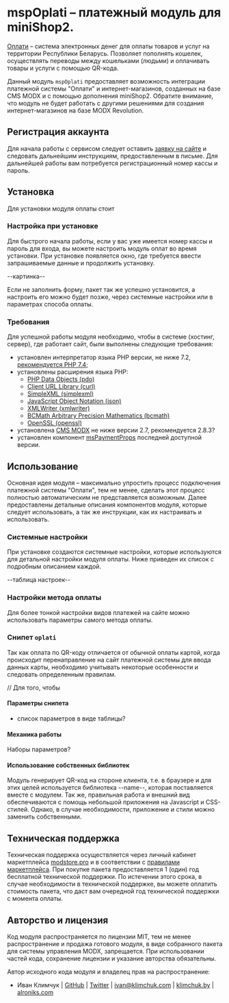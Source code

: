 # mspOplati – платежный модуль для miniShop2.

[Оплати](https://www.o-plati.by/) – система электронных денег для оплаты товаров и услуг на территории Республики Беларусь. Позволяет пополнять кошелек, осуществлять переводы между кошельками (людьми) и оплачивать товары и услуги с помощью QR-кода.

Данный модуль `mspOplati` предоставляет возможность интеграции платежной системы "Оплати" и интернет-магазинов, созданных на базе CMS MODX и с помощью дополнения miniShop2. Обратите внимание, что модуль не будет работать с другими решениями для создания интернет-магазинов на базе MODX Revolution.

## Регистрация аккаунта

Для начала работы с сервисом следует оставить [заявку на сайте](https://www.o-plati.by/business) и следовать дальнейшим инструкциям, предоставленным в письме. Для дальнейшей работы вам потребуется регистрационный номер кассы и пароль.

## Установка


Для установки модуля оплаты стоит

### Настройка при установке

Для быстрого начала работы, если у вас уже имеется номер кассы и пароль для входа, вы можете настроить модуль оплат во время установки. При установке появляется окно, где требуется ввести запрашиваемые данные и продолжить установку.

--картинка--

Если не заполнить форму, пакет так же успешно установится, а настроить его можно будет позже, через системные настройки или в параметрах способа оплаты.

### Требования

Для успешной работы модуля необходимо, чтобы в системе (хостинг, сервер), где работает сайт, были выполнены следующие требования:
- установлен интерпретатор языка PHP версии, не ниже 7.2, [рекомендуется PHP 7.4](https://www.php.net/supported-versions.php);
- установлены расширения языка PHP:
    - [PHP Data Objects (pdo)](https://www.php.net/manual/en/book.pdo.php)
    - [Client URL Library (curl)](https://www.php.net/manual/en/book.curl.php)
    - [SimpleXML (simplexml)](https://www.php.net/manual/en/book.simplexml.php)
    - [JavaScript Object Notation (json)](https://www.php.net/manual/en/book.json.php)
    - [XMLWriter (xmlwriter)](https://www.php.net/manual/en/book.xmlwriter.php)
    - [BCMath Arbitrary Precision Mathematics (bcmath)](https://www.php.net/manual/en/book.bc)
    - [OpenSSL (openssl)](https://www.php.net/manual/en/book.openssl.php)
- установлена [CMS MODX](https://modx.com/download) не ниже версии 2.7, рекомендуется 2.8.3?
- установлен компонент [msPaymentProps](https://modstore.pro/packages/utilities/mspaymentprops) последней доступной версии.

## Использование

Основная идея модуля – максимально упростить процесс подключения платежной системы "Оплати", тем не менее, сделать этот процесс полностью автоматическим не представляется возможным. Далее предоставлены детальные описания компонентов модуля, которые следует использовать, а так же инструкции, как их настраивать и использовать.

### Системные настройки

При установке создаются системные настройки, которые используются для детальной настройки модуля оплаты. Ниже приведен их список с подробным описанием каждой.

--таблица настроек--

### Настройки метода оплаты

Для более тонкой настройки видов платежей на сайте можно использовать параметры самого метода оплаты.


### Снипет `oplati`

Так как оплата по QR-коду отличается от обычной оплаты картой, когда происходит перенаправление на сайт платежной системы для ввода данных карты, необходимо учитывать некоторые особенности и следовать определенным правилам.

// Для того, чтобы

#### Параметры снипета

- список параметров в виде таблицы?

#### Механика работы

Наборы параметров?

#### Использование собственных библиотек

Модуль генерирует QR-код на стороне клиента, т.е. в браузере и для этих целей используется библиотека --name--, которая поставляется вместе с модулем. Так же, правильная работа и внешний вид обеспечиваются с помощь небольшой приложения на Javascript и CSS-стилей. Однако, в случае необходимости, приложение и стили можно заменить собственными.

[comment]: <> (Для того, чтобы в случае обновления компонента, ваши стили и приложение не перезаписывались,)

## Техническая поддержка

Техническая поддержка осуществляется через личный кабинет маркетплейса [modstore.pro](https://modstore.pro/) и в соответствии с [правилами маркетплейса](https://modstore.pro/info/rules). При покупке пакета предоставляется 1 (один) год бесплатной технической поддержки. По истечении этого срока, в случае необходимости в технической поддержке, вы можете оплатить стоимость пакета, что даст вам очередной год технической поддержки с момента оплаты.

## Авторство и лицензия

Код модуля распространяется по лицензии MIT, тем не менее распространение и продажа готового модуля, в виде собранного пакета для системы управления MODX, запрещается. При использовании частей кода, сохранение лицензии и указание авторства обязательны.

Автор исходного кода модуля и владелец прав на распространение:

- Иван Климчук | [GitHub](https://github.com/alroniks) | [Twitter](https://twitter.com/iklimchuk) | [ivan@klimchuk.com](mailto:ivan@klimchuk.com) | [klimchuk.by](https://klimchuk.by/) | [alroniks.com](https://alroniks.com)
